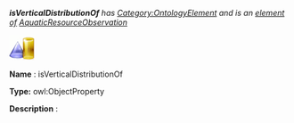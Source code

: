 ___isVerticalDistributionOf__ 
 has
 [Category:OntologyElement](../../Category/OntologyElement "Category:OntologyElement") 
 and is an
 [element of](../../Property/ElementOf "Property:ElementOf") 
[AquaticResourceObservation](../../Submissions/AquaticResourceObservation "Submissions:AquaticResourceObservation")_




  





[![ObjectProperty](../public/images/thumb/c/c3/ObjectProperty.gif/45px-ObjectProperty.gif)](../../Image/ObjectProperty.gif "ObjectProperty")


__Name__ 
 : isVerticalDistributionOf
 



__Type:__ 
 owl:ObjectProperty
 



__Description__ 
 :